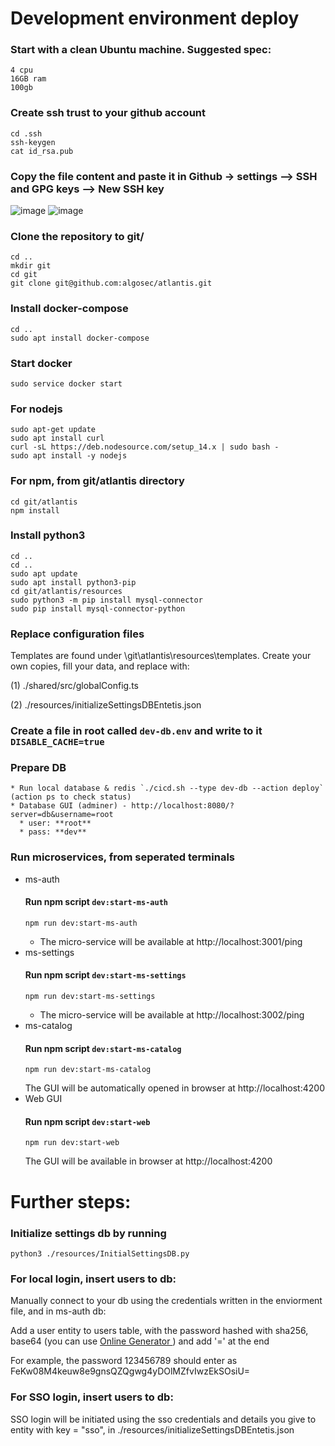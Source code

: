 # Development environment deploy

### Start with a clean Ubuntu machine. Suggested spec:
```
4 cpu
16GB ram
100gb
```

### Create ssh trust to your github account
 ```
cd .ssh
ssh-keygen
cat id_rsa.pub
 ```
### Copy the file content and paste it in Github -> settings --> SSH and GPG keys --> New SSH key
![image](https://user-images.githubusercontent.com/83502821/189590974-fb386731-f966-4a55-8ba6-0fcac4f73a08.png) ![image](https://user-images.githubusercontent.com/83502821/189590764-1b984b18-de87-4eec-8989-64e3e4dcb8bd.png)

### Clone the repository to git/
```
cd ..
mkdir git
cd git
git clone git@github.com:algosec/atlantis.git
 ```
### Install docker-compose
 ```
cd ..
sudo apt install docker-compose
 ```
### Start docker
 ```
sudo service docker start
 ```
### For nodejs
 ```
sudo apt-get update
sudo apt install curl
curl -sL https://deb.nodesource.com/setup_14.x | sudo bash -
sudo apt install -y nodejs
 ```
### For npm, from git/atlantis directory 
 ```
cd git/atlantis
npm install
 ```
### Install python3
 ```
cd ..
cd ..
sudo apt update
sudo apt install python3-pip
cd git/atlantis/resources
sudo python3 -m pip install mysql-connector
sudo pip install mysql-connector-python
 ```

### Replace configuration files

Templates are found under \git\atlantis\resources\templates. Create your own copies, fill your data, and replace with:

(1) ./shared/src/globalConfig.ts

(2) ./resources/initializeSettingsDBEntetis.json

### Create a file in root called `dev-db.env` and write to it `DISABLE_CACHE=true`

### Prepare DB
    * Run local database & redis `./cicd.sh --type dev-db --action deploy` (action ps to check status)
    * Database GUI (adminer) - http://localhost:8080/?server=db&username=root  
      * user: **root**  
      * pass: **dev**

### Run microservices, from seperated terminals 
   * ms-auth  
      #### Run npm script `dev:start-ms-auth`  
        ```
        npm run dev:start-ms-auth
        ```
      * The micro-service will be available at http://localhost:3001/ping
   * ms-settings  
      #### Run npm script `dev:start-ms-settings`  
        ```
        npm run dev:start-ms-settings
        ```     
      * The micro-service will be available at http://localhost:3002/ping
   * ms-catalog
        #### Run npm script `dev:start-ms-catalog`
        ```
        npm run dev:start-ms-catalog
        ```
       The GUI will be automatically opened in browser at http://localhost:4200
   * Web GUI
        #### Run npm script `dev:start-web`
        ```
        npm run dev:start-web
        ```
       The GUI will be available in browser at http://localhost:4200

# Further steps:

### Initialize settings db by running
 ```
python3 ./resources/InitialSettingsDB.py
 ```

### For local login, insert users to db:

Manually connect to your db using the credentials written in the enviorment file, and in ms-auth db:

Add a user entity to users table, with the password hashed with sha256, base64 (you can use <a href="https://approsto.com/sha-generator/" target="_blank">Online Generator </a>) and add '=' at the end

For example, the password 123456789 should enter as FeKw08M4keuw8e9gnsQZQgwg4yDOlMZfvIwzEkSOsiU=


### For SSO login, insert users to db:

SSO login will be initiated using the sso credentials and details you give to entity with key = "sso", in ./resources/initializeSettingsDBEntetis.json
